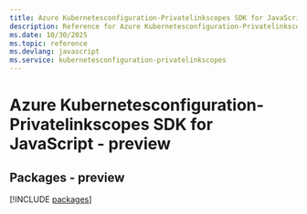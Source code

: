```yaml
---
title: Azure Kubernetesconfiguration-Privatelinkscopes SDK for JavaScript
description: Reference for Azure Kubernetesconfiguration-Privatelinkscopes SDK for JavaScript
ms.date: 10/30/2025
ms.topic: reference
ms.devlang: javascript
ms.service: kubernetesconfiguration-privatelinkscopes
---
```

# Azure Kubernetesconfiguration-Privatelinkscopes SDK for JavaScript - preview
## Packages - preview
[!INCLUDE [packages](kubernetesconfiguration-privatelinkscopes-index.md)]